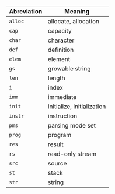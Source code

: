 
Abreviation | Meaning
----------- | -------
`alloc`     | allocate, allocation
`cap`       | capacity
`char`      | character
`def`       | definition
`elem`      | element
`gs`        | growable string
`len`       | length
`i`         | index
`imm`       | immediate
`init`      | initialize, initialization
`instr`     | instruction
`pms`       | parsing mode set
`prog`      | program
`res`       | result
`rs`        | read-only stream
`src`       | source
`st`        | stack
`str`       | string
